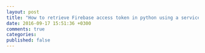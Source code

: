 ```yaml
---
layout: post
title: "How to retrieve Firebase access token in python using a service account credential"
date: 2016-09-17 15:51:36 +0300
comments: true
categories: 
published: false
---
```


